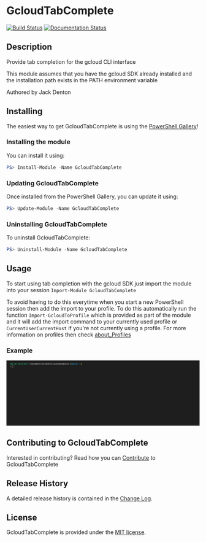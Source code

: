 # GcloudTabComplete

[![Build Status](https://dev.azure.com/sk82jack/GcloudTabComplete/_apis/build/status/sk82jack.GcloudTabComplete)](https://dev.azure.com/sk82jack/GcloudTabComplete/_build/latest?definitionId=4)
[![Documentation Status](https://readthedocs.org/projects/gcloudtabcomplete/badge/?version=latest)](https://gcloudtabcomplete.readthedocs.io/en/latest/?badge=latest)

## Description

Provide tab completion for the gcloud CLI interface

This module assumes that you have the gcloud SDK already installed and the installation path exists in the PATH environment variable

Authored by Jack Denton

## Installing

The easiest way to get GcloudTabComplete is using the [PowerShell Gallery](https://powershellgallery.com/packages/GcloudTabComplete/)!

### Installing the module

You can install it using:

``` PowerShell
PS> Install-Module -Name GcloudTabComplete
```

### Updating GcloudTabComplete

Once installed from the PowerShell Gallery, you can update it using:

``` PowerShell
PS> Update-Module -Name GcloudTabComplete
```

### Uninstalling GcloudTabComplete

To uninstall GcloudTabComplete:

``` PowerShell
PS> Uninstall-Module -Name GcloudTabComplete
```

## Usage

To start using tab completion with the gcloud SDK just import the module into your session `Import-Module GcloudTabComplete`

To avoid having to do this everytime when you start a new PowerShell session then add the import to your profile. To do this automatically run the function `Import-GcloudToProfile` which is provided as part of the module and it will add the import command to your currently used profile or `CurrentUserCurrentHost` if you're not currently using a profile. For more information on profiles then check [about_Profiles](https://docs.microsoft.com/en-us/powershell/module/microsoft.powershell.core/about/about_profiles)

### Example

![Example](https://raw.githubusercontent.com/sk82jack/GcloudTabComplete/master/docs/images/Example.gif)

## Contributing to GcloudTabComplete

Interested in contributing? Read how you can [Contribute](https://github.com/sk82jack/GcloudTabComplete/blob/master/Contributing.md) to GcloudTabComplete

## Release History

A detailed release history is contained in the [Change Log](https://github.com/sk82jack/GcloudTabComplete/blob/master/CHANGELOG.md).

## License

GcloudTabComplete is provided under the [MIT license](https://github.com/sk82jack/GcloudTabComplete/blob/master/LICENSE).
